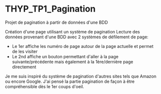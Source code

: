 # THYP_TP1_Pagination
Projet de pagination à partir de données d'une BDD

Création d'une page utilisant un système de pagination
Lecture des données provenant d'une BDD avec 2 systèmes de défilement de page:
  - Le 1er affiche les numéro de page autour de la page actuelle et permet de les visiter
  - Le 2nd affiche un bouton permettant d'aller à la page suivante/précédente mais également à la 1ère/dernière page directement


Je me suis inspiré du système de pagination d'autres sites tels que Amazon ou encore Google. J'ai pensé la partie pagination de façon à être compréhensible dès le 1er coups d'oeil.

